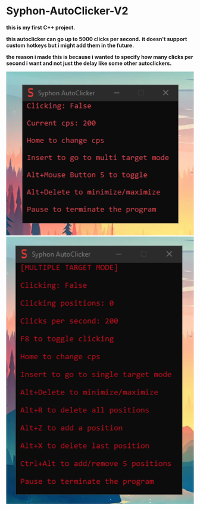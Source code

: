 # Syphon-AutoClicker-V2

**this is my first C++ project.**

**this autoclicker can go up to 5000 clicks per second.**
**it doesn't support custom hotkeys but i might add them in the future.**

**the reason i made this is because i wanted to specify how many clicks per second i want and not just the delay like some other autoclickers.**

<img src="Images/Syphon_AutoClicker1.png" width=600>
<img src="Images/Syphon_AutoClicker3.png" width=600>
